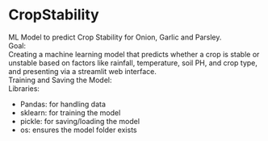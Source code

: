 # CropStability
ML Model to predict Crop Stability for Onion, Garlic and Parsley.
<br/>
Goal:
<br/>
Creating a machine learning model that predicts whether a crop is stable or unstable based on factors like rainfall, temperature, soil PH, and crop type, and presenting via a streamlit web interface.
<br/>
Training and Saving the Model:
<br/>
Libraries: 
* Pandas: for handling data
* sklearn: for training the model
* pickle: for saving/loading the model
* os: ensures the model folder exists

